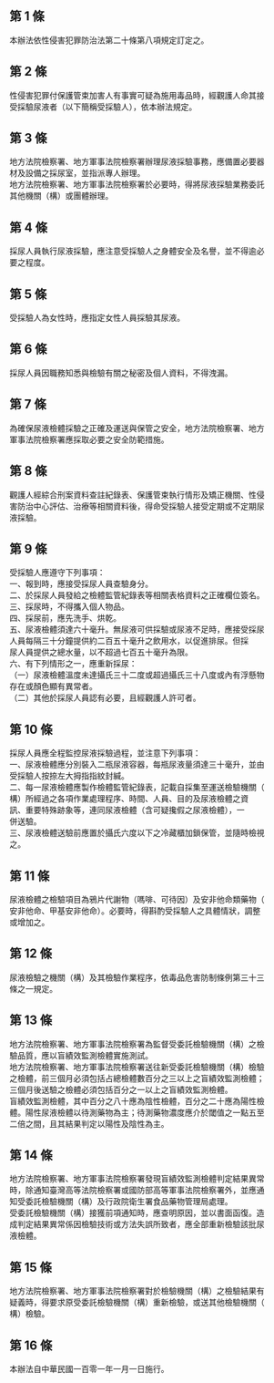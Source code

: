 第 1 條
-------
本辦法依性侵害犯罪防治法第二十條第八項規定訂定之。

第 2 條
-------
性侵害犯罪付保護管束加害人有事實可疑為施用毒品時，經觀護人命其接  
受採驗尿液者（以下簡稱受採驗人），依本辦法規定。

第 3 條
-------
地方法院檢察署、地方軍事法院檢察署辦理尿液採驗事務，應備置必要器  
材及設備之採尿室，並指派專人辦理。  
地方法院檢察署、地方軍事法院檢察署於必要時，得將尿液採驗業務委託  
其他機關（構）或團體辦理。

第 4 條
-------
採尿人員執行尿液採驗，應注意受採驗人之身體安全及名譽，並不得逾必  
要之程度。

第 5 條
-------
受採驗人為女性時，應指定女性人員採驗其尿液。

第 6 條
-------
採尿人員因職務知悉與檢驗有關之秘密及個人資料，不得洩漏。

第 7 條
-------
為確保尿液檢體採驗之正確及運送與保管之安全，地方法院檢察署、地方  
軍事法院檢察署應採取必要之安全防範措施。

第 8 條
-------
觀護人經綜合刑案資料查註紀錄表、保護管束執行情形及矯正機關、性侵  
害防治中心評估、治療等相關資料後，得命受採驗人接受定期或不定期尿  
液採驗。

第 9 條
-------
受採驗人應遵守下列事項：  
一、報到時，應接受採尿人員查驗身分。  
二、於採尿人員發給之檢體監管紀錄表等相關表格資料之正確欄位簽名。  
三、採尿時，不得攜入個人物品。  
四、採尿前，應先洗手、烘乾。  
五、尿液檢體須達六十毫升。無尿液可供採驗或尿液不足時，應接受採尿  
    人員每隔三十分鐘提供約二百五十毫升之飲用水，以促進排尿。但採  
    尿人員提供之總水量，以不超過七百五十毫升為限。  
六、有下列情形之一，應重新採尿：  
（一）尿液檢體溫度未達攝氏三十二度或超過攝氏三十八度或內有浮懸物  
      存在或顏色顯有異常者。  
（二）其他於採尿人員認有必要，且經觀護人許可者。

第 10 條
--------
採尿人員應全程監控尿液採驗過程，並注意下列事項：  
一、尿液檢體應分別裝入二瓶尿液容器，每瓶尿液量須達三十毫升，並由  
    受採驗人按捺左大拇指指紋封緘。  
二、每一尿液檢體應製作檢體監管紀錄表，記載自採集至運送檢驗機關（  
    構）所經過之各項作業處理程序、時間、人員、目的及尿液檢體之資  
    訊、重要特殊跡象等，連同尿液檢體（含可疑攙假之尿液檢體），一  
    併送驗。  
三、尿液檢體送驗前應置於攝氏六度以下之冷藏櫃加鎖保管，並隨時檢視  
    之。

第 11 條
--------
尿液檢體之檢驗項目為鴉片代謝物（嗎啡、可待因）及安非他命類藥物（  
安非他命、甲基安非他命）。必要時，得斟酌受採驗人之具體情狀，調整  
或增加之。

第 12 條
--------
尿液檢驗之機關（構）及其檢驗作業程序，依毒品危害防制條例第三十三  
條之一規定。

第 13 條
--------
地方法院檢察署、地方軍事法院檢察署為監督受委託檢驗機關（構）之檢  
驗品質，應以盲績效監測檢體實施測試。  
地方法院檢察署、地方軍事法院檢察署送往新受委託檢驗機關（構）檢驗  
之檢體，前三個月必須包括占總檢體數百分之三以上之盲績效監測檢體；  
三個月後送驗之檢體必須包括百分之一以上之盲績效監測檢體。  
盲績效監測檢體，其中百分之八十應為陰性檢體，百分之二十應為陽性檢  
體。陽性尿液檢體以待測藥物為主；待測藥物濃度應介於閾值之一點五至  
二倍之間，且其結果判定以陽性及陰性為主。

第 14 條
--------
地方法院檢察署、地方軍事法院檢察署發現盲績效監測檢體判定結果異常  
時，除通知臺灣高等法院檢察署或國防部高等軍事法院檢察署外，並應通  
知受委託檢驗機關（構）及行政院衛生署食品藥物管理局處理。  
受委託檢驗機關（構）接獲前項通知時，應查明原因，並以書面函復。造  
成判定結果異常係因檢驗技術或方法失誤所致者，應全部重新檢驗該批尿  
液檢體。

第 15 條
--------
地方法院檢察署、地方軍事法院檢察署對於檢驗機關（構）之檢驗結果有  
疑義時，得要求原受委託檢驗機關（構）重新檢驗，或送其他檢驗機關（  
構）檢驗。

第 16 條
--------
本辦法自中華民國一百零一年一月一日施行。

